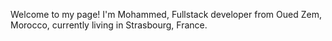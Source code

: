 Welcome to my page!
I'm Mohammed, Fullstack developer from Oued Zem, Morocco, currently living in Strasbourg, France. 
<!---
inanemed/inanemed is a ✨ special ✨ repository because its `README.md` (this file) appears on your GitHub profile.
You can click the Preview link to take a look at your changes.
--->
